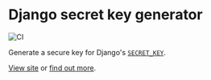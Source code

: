 # Django secret key generator

![CI](https://github.com/RealOrangeOne/django-secret-key-generator/workflows/CI/badge.svg)

Generate a secure key for Django's [`SECRET_KEY`](https://docs.djangoproject.com/en/dev/ref/settings/#secret-key).

[View site](https://django-secret-key-generator.netlify.app/) or [find out more](https://django-secret-key-generator.netlify.app/#about).
